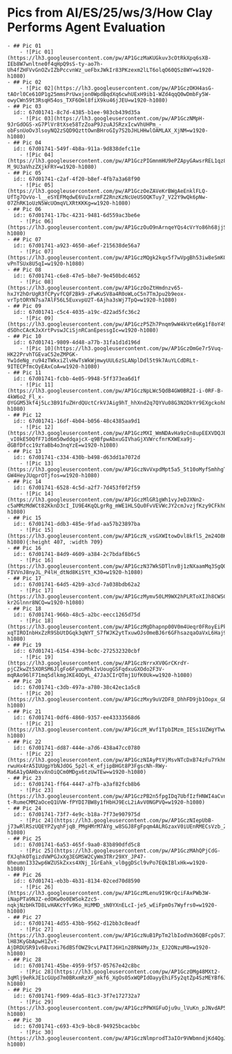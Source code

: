 # Pics from AI/ES/25/ws/3/How Clay Performs Agent Evaluation
	- ## Pic 01
		- ![Pic 01](https://lh3.googleusercontent.com/pw/AP1GczMaKUGkuv3cOtRkXpq6sXB-IEb8W7wnltne0f4qHpQ9sS-ty-ao7h-Uh4fZHFVvGnOZvIZbPccvnWz_ueFbxJWkIr83PKzexm2lLT6olqO60QSz8WY=w1920-h1080)
	- ## Pic 02
		- ![Pic 02](https://lh3.googleusercontent.com/pw/AP1GczOKH4asG-tAOrl0Ce61OP1g25mmsPrUwxjon0WpdBqdXq6cwhUExH9ib1-WZd4qqQ0wDmbFy5W-owyCWn59t3RsqH54os_TXF6Oml8fiX9ku46jJEU=w1920-h1080)
	- ## Pic 03
	  id:: 67d01741-8c7d-4385-b1ee-983cb439d35a
		- ![Pic 03](https://lh3.googleusercontent.com/pw/AP1GczNMpH-9JrGdOGS-xG7PlVr8tXse58TzZoaP9JzuAJSRzxIcwVhUHPm_-obFsnUoOv3lsoyNQ2zSQD9QzttOwnBHroGIy7S2bJHLHHwlOAMLAX_XjNM=w1920-h1080)
	- ## Pic 04
	  id:: 67d01741-549f-4b8a-911a-9d838defc11e
		- ![Pic 04](https://lh3.googleusercontent.com/pw/AP1GczPIGmnmHU9ePZApyGAwsrREL1qz8KJW6eNiS3_MPz6f2dyiHurJ6r0a50y9IwegCEpjW8Y0UMMqvfIt710y1Jv0rcMxqJgXVJ-M_9U3aVhzZXjkFRY=w1920-h1080)
	- ## Pic 05
	  id:: 67d01741-c2af-4f20-b8ef-4fb7a3a68f90
		- ![Pic 05](https://lh3.googleusercontent.com/pw/AP1GczOeZAVeKrBWgAeEnklFLQ-UfTg7OvVo-l__eSYEFMqdwE6VuIxrmFZ2RnzKzNcUeUSOQKTuy7_V22Y9wQk6pNw-07ZhRK1oUzN5WcUOmqVLXRtKKKg=w1920-h1080)
	- ## Pic 06
	  id:: 67d01741-17bc-4231-9481-6d559ac3be6e
		- ![Pic 06](https://lh3.googleusercontent.com/pw/AP1GczOuO9nArnqeYQs4cVrYo86h68jjSgzDZmm_PLNxlFoVSmZ1DBjWTF0adrQAXjndc_RiJmeeH6r0pukA0ROKCUpWekmflE96esfFdfu0USmfJcE9R5k=w1920-h1080)
	- ## Pic 07
	  id:: 67d01741-a923-4650-a6ef-215638de56a7
		- ![Pic 07](https://lh3.googleusercontent.com/pw/AP1GczMQgk2kqx5f7wVpgBh53iw8eSmKGG4WBFenlBY4GnClAxnkazVi0_mSU_5wU4_3KO1lPkrAq3ddvVzb5rLVIge4bjaSmC97tM_gdO-vPnTSUx8U5qI=w1920-h1080)
	- ## Pic 08
	  id:: 67d01741-c6e8-47e5-b8e7-9e450bdc4652
		- ![Pic 08](https://lh3.googleusercontent.com/pw/AP1GczOoZtHmdnzv65-hxJY2hOrUgR3fCPyvfCQF2Bk9-zFwKuSV8a4R0oWLoC5n7TmJpu2b9eox-vrTptORYN7sa7AlF56L5EuxvpU2T-6Ajha3sWj7TpQ=w1920-h1080)
	- ## Pic 09
	  id:: 67d01741-c5c4-4035-a19c-d22ad5fc36c2
		- ![Pic 09](https://lh3.googleusercontent.com/pw/AP1GczP5Zh7Pnqm9wW4kVte6Kg1f8oY49Y6m58AZ3sR1tL_Nc8ImZlkKk5h2UuFq1kXe2vBPvlxoQO_bq7-dSOhcCAcKJxXrtPvswJCiSjnRCanEpessgIc=w1920-h1080)
	- ## Pic 10
	  id:: 67d01741-9809-4d48-a77b-31fa1d1d196d
		- ![Pic 10](https://lh3.googleusercontent.com/pw/AP1GczOmGe7r5Vuq-HK22PrvhTGEvaC52eZMPGK-Yw1deNg_ru94zTWkxiZlvHwTsWkWjmwyUUL6zSLANplDdl5t9k7AuYLCdDRLt-9ITECPfmcOyEAxCoA=w1920-h1080)
	- ## Pic 11
	  id:: 67d01741-fcbb-4e05-9948-5ff373ea6d1f
		- ![Pic 11](https://lh3.googleusercontent.com/pw/AP1GczNpLWc5QdB4GW0BR2I-i-0RF-B-4kW6o2_Fl_x-OYGGM53kf4j5Lc3B91fuZHrdQUctCrkVJAig9hT_hhXnd2q7QYVu08G3N2DkYr9EXgckoh8WtSA=w1920-h1080)
	- ## Pic 12
	  id:: 67d01741-16df-4b04-b056-48c4385aa9d1
		- ![Pic 12](https://lh3.googleusercontent.com/pw/AP1GczMXI_WmNDAvHa9zCn8upEEXVDQJB5-_vI0kE50QfF71d6m50wddqajcX-q9BfpwAbxuGIVhaGjXVWrcfnrKXWExa9j-dGBfDfcc19zYaBb4o3nqYzE=w1920-h1080)
	- ## Pic 13
	  id:: 67d01741-c334-430b-b498-d63dd1a7072d
		- ![Pic 13](https://lh3.googleusercontent.com/pw/AP1GczNvVxpdMpt5a5_5t10oMyfSmhhgTmbvsMqJtmol0g0fY2WLDNkAQ6tzybOHPtgoti_IQfJJLn_YbZkePrR5rx318lpoTKolc-GW4HeyJUqprOTjfos=w1920-h1080)
	- ## Pic 14
	  id:: 67d01741-6528-4c5d-a2f7-7d453f0f2f59
		- ![Pic 14](https://lh3.googleusercontent.com/pw/AP1GczMlGR1gWh1vyJeDJXNn2-c5aMMzMdWCt82KknD3cI_IU9E4KqQLgrRg_mWE1HLSQu0FvVEVWcJY2cmJvzjfKzy9CFkh0YETjQXNjdOXT5tqcJkcW0U=w1920-h1080)
	- ## Pic 15
	  id:: 67d01741-ddb3-485e-9fad-aa57b23897ba
		- ![Pic 15](https://lh3.googleusercontent.com/pw/AP1GczN_vsGXWItowDvl8kflS_2m24O8K_s1EDcy74sifwssY33aDosoorIgmCGMbjjmEa9oXfiZvF4CKf4hZ4oisfDlpoARJ5m2k8eSIaAfRfRlrWYGRh4=w1920-h1080){:height 407, :width 709}
	- ## Pic 16
	  id:: 67d01741-84d9-4609-a384-2c7bdaf8b6c5
		- ![Pic 16](https://lh3.googleusercontent.com/pw/AP1GczN37WkSDTlnvBj1zNXaamMq3SgQOSHHgFF1UdKqJVn31WFH3FdKMuHpTVepoxrWQxFlQQcKLZXheXRaRMn-FIVVnJ8nyJL_P4lH_dtNd8KiSYt_K30=w1920-h1080)
	- ## Pic 17
	  id:: 67d01741-64d5-42b9-a3cd-7a038bdb62a2
		- ![Pic 17](https://lh3.googleusercontent.com/pw/AP1GczMymv50LM9WX2hPLRToXIJh8CWSCgfLF7Ktj0uL7ke3E23xZupRRVED1Vokl0y8jqIa2GQovAayLWRvfOQFf8kfmBauF7aq253_Vg-kr2Glnnr8NCQ=w1920-h1080)
	- ## Pic 18
	  id:: 67d01741-966b-48c5-a2bc-eecc1265d75d
		- ![Pic 18](https://lh3.googleusercontent.com/pw/AP1GczMgDhapnp00V0m4Ueqr0FRoyEiPkn-xqTIROInbHxZzR9SbUtDGqk3qNYT_S7fWJK2ytTxuwOJs0meBJ6r6GFhsazqaOaVxL6Haj9xjPLfB6Ek2ywg=w1920-h1080)
	- ## Pic 19
	  id:: 67d01741-6154-4394-bc0c-272532320cbf
		- ![Pic 19](https://lh3.googleusercontent.com/pw/AP1GczNrrxXV0GrCKrdY-pjCZkwZt5XORSM6JlgFo6FyuuMhkIvUougGSFqdxuGXOdo2F3V-mqRAo96lF71mq5dlkmgJKE4ODyL_47Ja3CIrQTmj1UfK0Uk=w1920-h1080)
	- ## Pic 20
	  id:: 67d01741-c3db-497a-a780-38c42ec1a5c8
		- ![Pic 20](https://lh3.googleusercontent.com/pw/AP1GczMxy9uV2DF8_DhhFD9jb1Oopx_GBJ1Aa2D0q0pYIOieWn1MOUhi0lz7VYglOstRwAfe2AC8XaWfjW2tmWxnzEJE9LyQNg3725cngbzCqM352bM6Eoo=w1920-h1080)
	- ## Pic 21
	  id:: 67d01741-0df6-4860-9357-ee43333568d6
		- ![Pic 21](https://lh3.googleusercontent.com/pw/AP1GczM_Wvf1TpbIMzm_IESs1UZWgYTwwSKt7W5Y6ZZiBcTXjoj7PjuSnY2IdpnkGtxQmqEKnMl2LiQTG2U49htVkxvPdYtsd5k7uDUPxrPpSBRZCO4O020=w1920-h1080)
	- ## Pic 22
	  id:: 67d01741-dd87-444e-a7d6-438a47cc0780
		- ![Pic 22](https://lh3.googleusercontent.com/pw/AP1GczNIAyPtVjMsvNTcDxB74zFu7Ykh6i-rwuHx4rA5IUUgpYbNJdOG_5p2l-K_efjipBHGt8P3FgscNh-RWy-Ma6A1yOAHbxvXnOiQCm0MDgx6tzUwTEw=w1920-h1080)
	- ## Pic 23
	  id:: 67d01741-ff64-4447-a7fb-a3af82fcb8b6
		- ![Pic 23](https://lh3.googleusercontent.com/pw/AP1GczPB2n5fpgIDq7UbfIzfHNWI4aCvnF3QTLxDMHO0qafy6Jg6i6uCob55x0GKBrJ-t-RumeCMM2aOceQ1UVW-fPYDI7BW8y1fHbHJ9EcL2iAvV0NGPVQ=w1920-h1080)
	- ## Pic 24
	  id:: 67d01741-73f7-4e9c-b18a-7f73e907975d
		- ![Pic 24](https://lh3.googleusercontent.com/pw/AP1GczNIepUbB-j73wRlRSzUQEYPZyqhFjqB_PMgHMrM7AYg_w8SGJ8FgFpqm4ALRGzaxV0iUEnRMECsVzb_ZWuloU8etf2zsR4TRJwI7MkcoSpuJKErm_4=w1920-h1080)
	- ## Pic 25
	  id:: 67d01741-6a53-465f-9aa0-83b890dfd5c8
		- ![Pic 25](https://lh3.googleusercontent.com/pw/AP1GczMAhQPjCdG-fXJqhkOTgizdVWPGJxXg3EGMSW2CyWm3TRr29XY_JP47-0heumnI332wp6WZUSkZxxs4XNj_IGrEahk_vl0ggDScl9vPo7EQkIBlxHk=w1920-h1080)
	- ## Pic 26
	  id:: 67d01741-eb3b-4b31-8134-02ced70d8590
		- ![Pic 26](https://lh3.googleusercontent.com/pw/AP1GczMLenu9I9KrQciFAxPWb3W-iNapPTa9NJZ-edOKw0o0EWSokZzc5-nqkjNzbHkTD8LvHAKcYfv9Ko_HiMMD_sN0YXnELcI-je5_wEiFpmOs7Wyfrs0=w1920-h1080)
	- ## Pic 27
	  id:: 67d01741-4d55-43bb-9562-d12bb3c8eadf
		- ![Pic 27](https://lh3.googleusercontent.com/pw/AP1GczNuB1PpTm2lbIodVm36QBFcpOs7Isaytf8Hfe-lH83KyGbApwH1Zvt-AjDRDUSR91v68voxi76dBSfOWZ9cvLPAITJ6H1n28RN4MyJ3x_EJ2ONzuM8=w1920-h1080)
	- ## Pic 28
	  id:: 67d01741-45be-4959-9f57-05767e42c8bc
		- ![Pic 28](https://lh3.googleusercontent.com/pw/AP1GczOMg48MXt2-3qMlj9eRkJE1cGUpd7m0BRxmRzXF_mkf6_XgOs05xWQPIdOayyEhiF5y2qtZp4SzMEYBf6JxEQHFGt06Es9s9C85UkbitMzsVQhqFNw=w1920-h1080)
	- ## Pic 29
	  id:: 67d01741-f909-4da5-81c3-3f7e172732a7
		- ![Pic 29](https://lh3.googleusercontent.com/pw/AP1GczPPWXGFuOju9u_lVuKn_pJNvdAP5e_ATisZRpeSo1OiWE14MRAy69iz1RnudrpUAOXh4qrFIHwZIYEkztCRq7dPz8rXHcOs330mVuJxMnUHhORHhyg=w1920-h1080)
	- ## Pic 30
	  id:: 67d01741-c693-43c9-bbc8-94925bcacbbc
		- ![Pic 30](https://lh3.googleusercontent.com/pw/AP1GczNlmprodT3aIOr9VWbmndjKd4QgJZ10A4fdqsQ8IbT3zqvZ77Lv34_hi1QPOdyGqVDRUIjldmlS7TuAAieL759a8G2DR_FzMxzpckxs8VgkNIP0CSE=w1920-h1080)